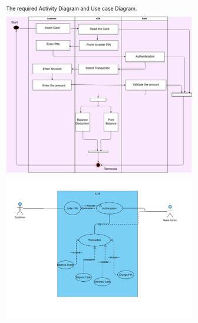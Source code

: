 The required Activity Diagram and Use case Diagram.


![Activity_Diagram](https://raw.githubusercontent.com/260215/260215/master/mini_project_ltts/Architecture/Behavioral_Diagrams/Activity%20Diagram.png)


![Use_Case_Diagram](https://raw.githubusercontent.com/260215/260215/master/mini_project_ltts/Architecture/Behavioral_Diagrams/Use%20Case%20Diagram.PNG)
